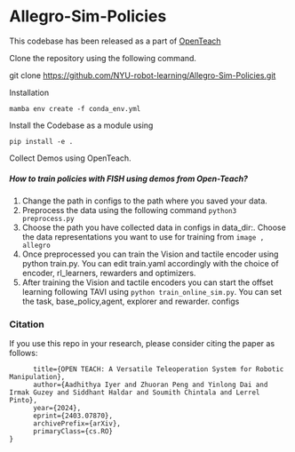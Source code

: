 # Allegro-Sim-Policies

This codebase has been released as a part of [OpenTeach](https://arxiv.org/abs/2403.07870)

Clone the repository using the following command.

git clone https://github.com/NYU-robot-learning/Allegro-Sim-Policies.git

Installation

`mamba env create -f conda_env.yml`

Install the Codebase as a module using 

`pip install -e .`

Collect Demos using OpenTeach.

##### How to train policies with FISH using demos from Open-Teach?

1. Change the path in configs to the path where you saved your data.
2. Preprocess the data using the following command `python3 preprocess.py`
3. Choose the path you have collected data in configs in data_dir:. Choose the data representations you want to use for training from `image , allegro`
4. Once preprocessed you can train the Vision and tactile encoder using python train.py. You can edit train.yaml accordingly with the choice of encoder, rl_learners, rewarders and optimizers.
5. After training the Vision and tactile encoders you can start the offset learning following TAVI using `python train_online_sim.py`. You can set the task, base_policy,agent, explorer and rewarder. configs

### Citation
If you use this repo in your research, please consider citing the paper as follows:
```@misc{iyer2024open,
      title={OPEN TEACH: A Versatile Teleoperation System for Robotic Manipulation}, 
      author={Aadhithya Iyer and Zhuoran Peng and Yinlong Dai and Irmak Guzey and Siddhant Haldar and Soumith Chintala and Lerrel Pinto},
      year={2024},
      eprint={2403.07870},
      archivePrefix={arXiv},
      primaryClass={cs.RO}
}